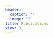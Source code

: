 ```yaml
---
header:
  caption: ""
  image: ""
title: Publications
view: 3
---
```


<a href="https://scholar.google.com/citations?user=ZJKaC14AAAAJ&hl=en" target="_blank"><i class="ai ai-google-scholar ai-2x"></i></a> 
<a href="https://orcid.org/0000-0001-9122-8286" target="_blank"><i class="ai ai-orcid ai-2x" style="color: #a6ce39"></i></a>
<a href=" http://lattes.cnpq.br/2551680045602044" target="_blank"><i class="ai ai-lattes ai-2x" style="color: #01629B"></i></a>
